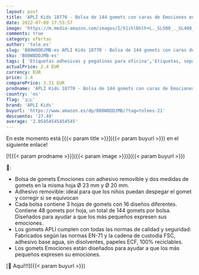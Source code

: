 ```yaml
---
layout: post
title: 'APLI Kids 18770 - Bolsa de 144 gomets con caras de Emociones en 2 tamaños  adhesivo removible  3 hojas'
date: 2022-07-09 17:53:57
image: 'https://m.media-amazon.com/images/I/51ihlBhlh+L._SL500_._SL400_.jpg'
comments: true
category: ofertas
author: 'tole.es'
slug: 'B08W8DDJMB-es APLI Kids 18770 - Bolsa de 144 gomets con caras de...'
sku: 'B08W8DDJMB-es'
tags: [ 'Etiquetas adhesivas y pegatinas para oficina','Etiquetas, separadores y sellos','Material de oficina','Oficina y papelería','Pegatinas para oficina','apli','apli kids','🇪🇸', ]
actualPrice: 2.4 EUR
currency: EUR
price: 2.4
comparePrice: 3.31 EUR
prodname: 'APLI Kids 18770 - Bolsa de 144 gomets con caras de Emociones en 2 tamaños  adhesivo removible  3 hojas'
country: 'es'
flag: '🇪🇸'
brand: 'APLI Kids'
buyurl: 'https://www.amazon.es/dp/B08W8DDJMB/?tag=tolees-21'
descuento: '27.49'
average: '2.05454545454545'
---
```


En este momento está [{{< param title >}}]({{< param buyurl >}}) en el siguiente enlace!

[![{{< param prodname >}}]({{< param image >}})]({{< param buyurl >}})

🔎:

- Bolsa de gomets Emociones con adhesivo removible y dos medidas de gomets en la misma hoja Ø 23 mm y Ø 20 mm.
- Adhesivo removible: ideal para que los niños puedan despegar el gomet y corregir si se equivocan
- Cada bolsa contiene 3 hojas de gomets con 16 diseños diferentes. Contiene 48 gomets por hoja, un total de 144 gomets por bolsa. Diseñados para ayudar a que los más pequeños expresen sus emociones.
- Los gomets APLI cumplen con todas las normas de calidad y seguridad: Fabricados según las normas EN-71 y la cadena de custodia FSC, adhesivo base agua, sin disolventes, papeles ECF, 100% reciclables.
- Los gomets Emociones están diseñados para ayudar a que los más pequeños expresen su emociones.

[🛒 Aquí!!!]({{< param buyurl >}})
